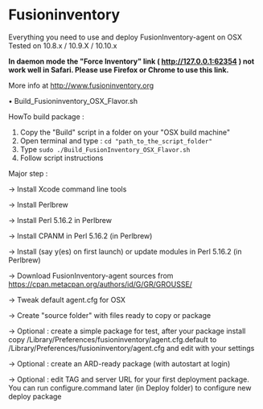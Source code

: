 Fusioninventory
==========

Everything you need to use and deploy FusionInventory-agent on OSX 
Tested on 10.8.x / 10.9.X / 10.10.x

**In daemon mode the "Force Inventory" link ( http://127.0.0.1:62354 ) not work well in Safari. Please use Firefox or Chrome to use this link.**

More info at http://www.fusioninventory.org

• Build_Fusioninventory_OSX_Flavor.sh

HowTo build package :

1. Copy the "Build" script in a folder on your "OSX build machine"
2. Open terminal and type : `cd "path_to_the_script_folder"`
3. Type `sudo ./Build_FusionInventory_OSX_Flavor.sh`
4. Follow script instructions

Major step :

-> Install Xcode command line tools

-> Install Perlbrew

-> Install Perl 5.16.2 in Perlbrew

-> Install CPANM in Perl 5.16.2 (in Perlbrew)

-> Install (say y(es) on first launch) or update modules in Perl 5.16.2 (in Perlbrew)

-> Download FusionInventory-agent sources from https://cpan.metacpan.org/authors/id/G/GR/GROUSSE/

-> Tweak default agent.cfg for OSX

-> Create "source folder" with files ready to copy or package

-> Optional : create a simple package for test, after your package install copy /Library/Preferences/fusioninventory/agent.cfg.default to /Library/Preferences/fusioninventory/agent.cfg and edit with your settings

-> Optional : create an ARD-ready package (with autostart at login) 

-> Optional : edit TAG and server URL for your first deployment package. You can run configure.command later (in Deploy folder) to configure new deploy package
